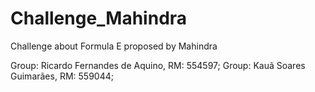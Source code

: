 # Challenge_Mahindra
Challenge about Formula E proposed by Mahindra

Group: Ricardo Fernandes de Aquino, RM: 554597;
Group: Kauã Soares Guimarães, RM: 559044;
